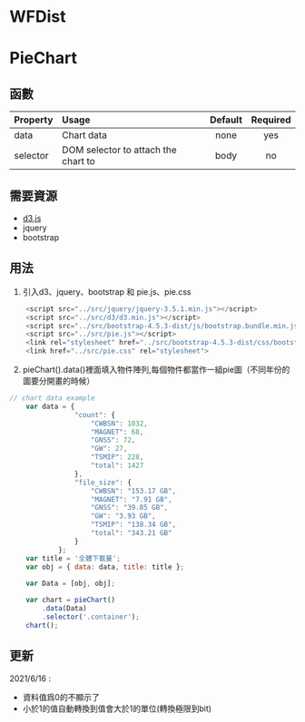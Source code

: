 # WFDist
# PieChart

## 函數
|Property        | Usage           | Default  | Required |
|:------------- |:-------------|:-----:|:-----:|
| data | Chart data | none | yes |
| selector | DOM selector to attach the chart to | body | no |

## 需要資源
* [d3.js](https://d3js.org/)
* jquery
* bootstrap

## 用法

1. 引入d3、jquery、bootstrap 和 pie.js、pie.css
```javascript
    <script src="../src/jquery/jquery-3.5.1.min.js"></script>
    <script src="../src/d3/d3.min.js"></script>
    <script src="../src/bootstrap-4.5.3-dist/js/bootstrap.bundle.min.js"></script>
    <script src="../src/pie.js"></script>
    <link rel="stylesheet" href="../src/bootstrap-4.5.3-dist/css/bootstrap.min.css">
    <link href="../src/pie.css" rel="stylesheet">
```
2. pieChart().data()裡面填入物件陣列,每個物件都當作一組pie圖（不同年份的圖要分開畫的時候）

```javascript
// chart data example
    var data = {
                "count": {
                    "CWBSN": 1032,
                    "MAGNET": 68,
                    "GNSS": 72,
                    "GW": 27,
                    "TSMIP": 228,
                    "total": 1427
                },
                "file_size": {
                    "CWBSN": "153.17 GB",
                    "MAGNET": "7.91 GB",
                    "GNSS": "39.85 GB",
                    "GW": "3.93 GB",
                    "TSMIP": "138.34 GB",
                    "total": "343.21 GB"
                }
            };
    var title = '全體下載量';
    var obj = { data: data, title: title };
    
    var Data = [obj, obj];

    var chart = pieChart()
        .data(Data)
        .selector('.container');
    chart();
```
## 更新
2021/6/16 : 
* 資料值爲0的不顯示了
* 小於1的值自動轉換到值會大於1的單位(轉換極限到bit)
